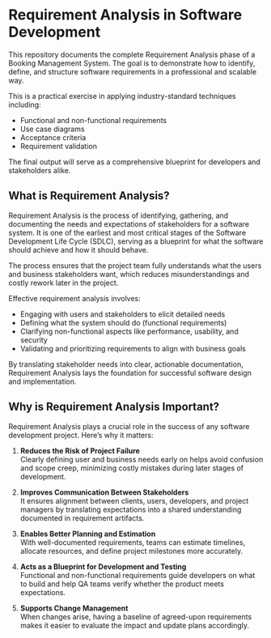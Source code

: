 # Requirement Analysis in Software Development

This repository documents the complete Requirement Analysis phase of a Booking Management System. The goal is to demonstrate how to identify, define, and structure software requirements in a professional and scalable way.

This is a practical exercise in applying industry-standard techniques including:
- Functional and non-functional requirements
- Use case diagrams
- Acceptance criteria
- Requirement validation

The final output will serve as a comprehensive blueprint for developers and stakeholders alike.

## What is Requirement Analysis?

Requirement Analysis is the process of identifying, gathering, and documenting the needs and expectations of stakeholders for a software system. It is one of the earliest and most critical stages of the Software Development Life Cycle (SDLC), serving as a blueprint for what the software should achieve and how it should behave.

The process ensures that the project team fully understands what the users and business stakeholders want, which reduces misunderstandings and costly rework later in the project.

Effective requirement analysis involves:
- Engaging with users and stakeholders to elicit detailed needs
- Defining what the system should do (functional requirements)
- Clarifying non-functional aspects like performance, usability, and security
- Validating and prioritizing requirements to align with business goals

By translating stakeholder needs into clear, actionable documentation, Requirement Analysis lays the foundation for successful software design and implementation.

## Why is Requirement Analysis Important?

Requirement Analysis plays a crucial role in the success of any software development project. Here’s why it matters:

1. **Reduces the Risk of Project Failure**  
   Clearly defining user and business needs early on helps avoid confusion and scope creep, minimizing costly mistakes during later stages of development.

2. **Improves Communication Between Stakeholders**  
   It ensures alignment between clients, users, developers, and project managers by translating expectations into a shared understanding documented in requirement artifacts.

3. **Enables Better Planning and Estimation**  
   With well-documented requirements, teams can estimate timelines, allocate resources, and define project milestones more accurately.

4. **Acts as a Blueprint for Development and Testing**  
   Functional and non-functional requirements guide developers on what to build and help QA teams verify whether the product meets expectations.

5. **Supports Change Management**  
   When changes arise, having a baseline of agreed-upon requirements makes it easier to evaluate the impact and update plans accordingly.
